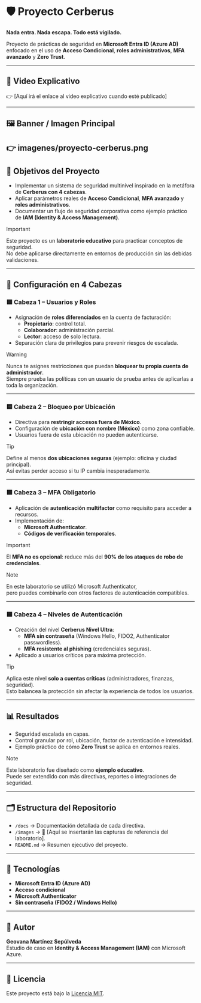 # 🛡️ Proyecto Cerberus
**Nada entra. Nada escapa. Todo está vigilado.**

Proyecto de prácticas de seguridad en **Microsoft Entra ID (Azure AD)** enfocado en el uso de **Acceso Condicional**, **roles administrativos**, **MFA avanzado** y **Zero Trust**.

---

## 🎥 Video Explicativo
👉 [Aquí irá el enlace al video explicativo cuando esté publicado]  

---

## 🖼️ Banner / Imagen Principal
👉  imagenes/proyecto-cerberus.png
---

## 📌 Objetivos del Proyecto
- Implementar un sistema de seguridad multinivel inspirado en la metáfora de **Cerberus con 4 cabezas**.  
- Aplicar parámetros reales de **Acceso Condicional**, **MFA avanzado** y **roles administrativos**.  
- Documentar un flujo de seguridad corporativa como ejemplo práctico de **IAM (Identity & Access Management)**.  

> [!IMPORTANT]  
> Este proyecto es un **laboratorio educativo** para practicar conceptos de seguridad.  
> No debe aplicarse directamente en entornos de producción sin las debidas validaciones.  

---

## 🔑 Configuración en 4 Cabezas
### 🟥 Cabeza 1 – Usuarios y Roles
- Asignación de **roles diferenciados** en la cuenta de facturación:  
  - **Propietario**: control total.  
  - **Colaborador**: administración parcial.  
  - **Lector**: acceso de solo lectura.  
- Separación clara de privilegios para prevenir riesgos de escalada.  

> [!WARNING]  
> Nunca te asignes restricciones que puedan **bloquear tu propia cuenta de administrador**.  
> Siempre prueba las políticas con un usuario de prueba antes de aplicarlas a toda la organización.  

---

### 🟨 Cabeza 2 – Bloqueo por Ubicación
- Directiva para **restringir accesos fuera de México**.  
- Configuración de **ubicación con nombre (México)** como zona confiable.  
- Usuarios fuera de esta ubicación no pueden autenticarse.  

> [!TIP]  
> Define al menos **dos ubicaciones seguras** (ejemplo: oficina y ciudad principal).  
> Así evitas perder acceso si tu IP cambia inesperadamente.  

---

### 🟩 Cabeza 3 – MFA Obligatorio
- Aplicación de **autenticación multifactor** como requisito para acceder a recursos.  
- Implementación de:  
  - **Microsoft Authenticator**.  
  - **Códigos de verificación temporales**.  

> [!IMPORTANT]  
> El **MFA no es opcional**: reduce más del **90% de los ataques de robo de credenciales**.  

> [!NOTE]  
> En este laboratorio se utilizó Microsoft Authenticator,  
> pero puedes combinarlo con otros factores de autenticación compatibles.  

---

### 🟦 Cabeza 4 – Niveles de Autenticación
- Creación del nivel **Cerberus Nivel Ultra**:  
  - **MFA sin contraseña** (Windows Hello, FIDO2, Authenticator passwordless).  
  - **MFA resistente al phishing** (credenciales seguras).  
- Aplicado a usuarios críticos para máxima protección.  

> [!TIP]  
> Aplica este nivel **solo a cuentas críticas** (administradores, finanzas, seguridad).  
> Esto balancea la protección sin afectar la experiencia de todos los usuarios.  

---

## 📊 Resultados
- Seguridad escalada en capas.  
- Control granular por rol, ubicación, factor de autenticación e intensidad.  
- Ejemplo práctico de cómo **Zero Trust** se aplica en entornos reales.  

> [!NOTE]  
> Este laboratorio fue diseñado como **ejemplo educativo**.  
> Puede ser extendido con más directivas, reportes o integraciones de seguridad.  

---

## 🗂️ Estructura del Repositorio
- `/docs` → Documentación detallada de cada directiva.  
- `/images` → 📌 [Aquí se insertarán las capturas de referencia del laboratorio].  
- `README.md` → Resumen ejecutivo del proyecto.  

---

## 🚀 Tecnologías
- **Microsoft Entra ID (Azure AD)**  
- **Acceso condicional**  
- **Microsoft Authenticator**  
- **Sin contraseña (FIDO2 / Windows Hello)**  

---

## 📌 Autor
**Geovana Martínez Sepúlveda**  
Estudio de caso en **Identity & Access Management (IAM)** con Microsoft Azure.  

---

## 📜 Licencia
Este proyecto está bajo la [Licencia MIT](./LICENSE).
